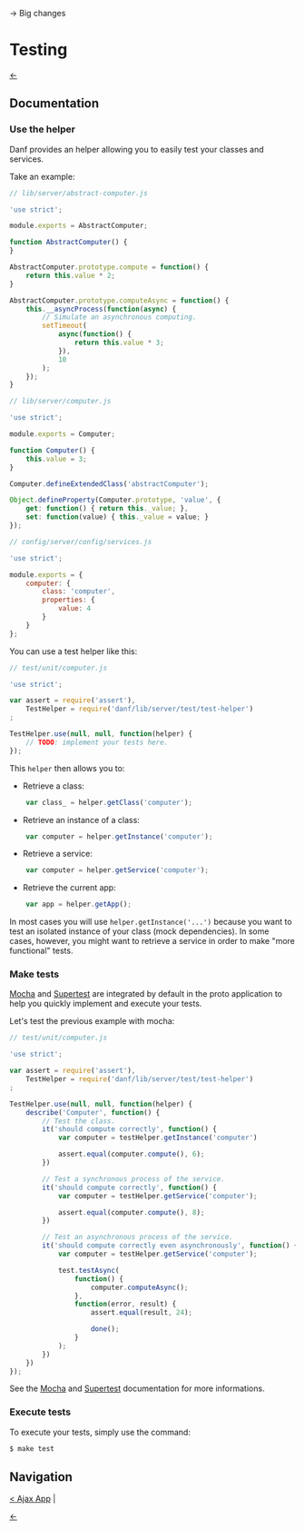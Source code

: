-> Big changes

Testing
=======

[←](../index.md)

Documentation
-------------

### Use the helper

Danf provides an helper allowing you to easily test your classes and services.

Take an example:

```javascript
// lib/server/abstract-computer.js

'use strict';

module.exports = AbstractComputer;

function AbstractComputer() {
}

AbstractComputer.prototype.compute = function() {
    return this.value * 2;
}

AbstractComputer.prototype.computeAsync = function() {
    this.__asyncProcess(function(async) {
        // Simulate an asynchronous computing.
        setTimeout(
            async(function() {
                return this.value * 3;
            }),
            10
        );
    });
}
```

```javascript
// lib/server/computer.js

'use strict';

module.exports = Computer;

function Computer() {
    this.value = 3;
}

Computer.defineExtendedClass('abstractComputer');

Object.defineProperty(Computer.prototype, 'value', {
    get: function() { return this._value; },
    set: function(value) { this._value = value; }
});
```

```javascript
// config/server/config/services.js

'use strict';

module.exports = {
    computer: {
        class: 'computer',
        properties: {
            value: 4
        }
    }
};
```

You can use a test helper like this:

```javascript
// test/unit/computer.js

'use strict';

var assert = require('assert'),
    TestHelper = require('danf/lib/server/test/test-helper')
;

TestHelper.use(null, null, function(helper) {
    // TODO: implement your tests here.
});
```

This `helper` then allows you to:

* Retrieve a class:
```javascript
    var class_ = helper.getClass('computer');
```

* Retrieve an instance of a class:
```javascript
    var computer = helper.getInstance('computer');
```

* Retrieve a service:
```javascript
    var computer = helper.getService('computer');
```

* Retrieve the current app:
```javascript
    var app = helper.getApp();
```

In most cases you will use `helper.getInstance('...')` because you want to test an isolated instance of your class (mock dependencies). In some cases, however, you might want to retrieve a service in order to make "more functional" tests.

### Make tests

[Mocha](https://github.com/mochajs/mocha) and [Supertest](https://github.com/tj/supertest) are integrated by default in the proto application to help you quickly implement and execute your tests.

Let's test the previous example with mocha:

```javascript
// test/unit/computer.js

'use strict';

var assert = require('assert'),
    TestHelper = require('danf/lib/server/test/test-helper')
;

TestHelper.use(null, null, function(helper) {
    describe('Computer', function() {
        // Test the class.
        it('should compute correctly', function() {
            var computer = testHelper.getInstance('computer')

            assert.equal(computer.compute(), 6);
        })

        // Test a synchronous process of the service.
        it('should compute correctly', function() {
            var computer = testHelper.getService('computer');

            assert.equal(computer.compute(), 8);
        })

        // Test an asynchronous process of the service.
        it('should compute correctly even asynchronously', function() {
            var computer = testHelper.getService('computer');

            test.testAsync(
                function() {
                    computer.computeAsync();
                },
                function(error, result) {
                    assert.equal(result, 24);

                    done();
                }
            );
        })
    })
});
```

See the [Mocha](https://github.com/mochajs/mocha) and [Supertest](https://github.com/tj/supertest) documentation for more informations.

### Execute tests

To execute your tests, simply use the command:

```sh
$ make test
```

Navigation
----------

[< Ajax App](ajax-app.md) |

[←](../index.md)

